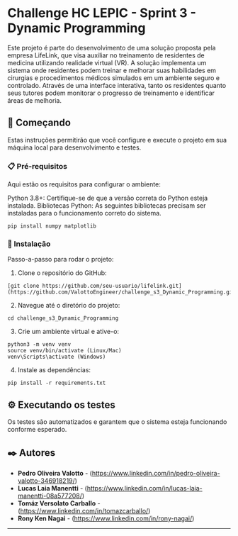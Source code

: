 # Challenge HC LEPIC - Sprint 3 - Dynamic Programming 

Este projeto é parte do desenvolvimento de uma solução proposta pela empresa LifeLink, que visa auxiliar no treinamento de residentes de medicina utilizando realidade virtual (VR). A solução implementa um sistema onde residentes podem treinar e melhorar suas habilidades em cirurgias e procedimentos médicos simulados em um ambiente seguro e controlado. Através de uma interface interativa, tanto os residentes quanto seus tutores podem monitorar o progresso de treinamento e identificar áreas de melhoria.

## 🚀 Começando

Estas instruções permitirão que você configure e execute o projeto em sua máquina local para desenvolvimento e testes.

### 📋 Pré-requisitos

Aqui estão os requisitos para configurar o ambiente:

Python 3.8+: Certifique-se de que a versão correta do Python esteja instalada.
Bibliotecas Python: As seguintes bibliotecas precisam ser instaladas para o funcionamento correto do sistema.

```
pip install numpy matplotlib
```

### 🔧 Instalação

Passo-a-passo para rodar o projeto:

1. Clone o repositório do GitHub:
```
[git clone https://github.com/seu-usuario/lifelink.git](https://github.com/ValottoEngineer/challenge_s3_Dynamic_Programming.git)
```
2. Navegue até o diretório do projeto:
```
cd challenge_s3_Dynamic_Programming
```
3. Crie um ambiente virtual e ative-o:
```
python3 -m venv venv
source venv/bin/activate (Linux/Mac)
venv\Scripts\activate (Windows)
```
4. Instale as dependências:
```
pip install -r requirements.txt
```

## ⚙️ Executando os testes

Os testes são automatizados e garantem que o sistema esteja funcionando conforme esperado.

## ✒️ Autores

* **Pedro Oliveira Valotto** - (https://www.linkedin.com/in/pedro-oliveira-valotto-346918219/)
* **Lucas Laia Manentti** - (https://www.linkedin.com/in/lucas-laia-manentti-08a577208/)
* **Tomáz Versolato Carballo** - (https://www.linkedin.com/in/tomazcarballo/)
* **Rony Ken Nagai** - (https://www.linkedin.com/in/rony-nagai/)

---
